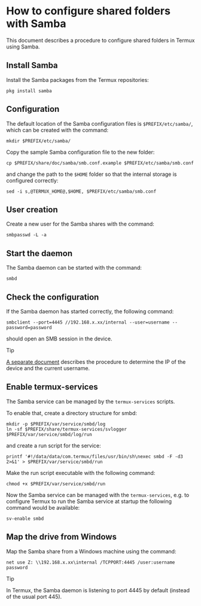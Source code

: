 # How to configure shared folders with Samba

This document describes a procedure to configure shared folders in Termux using Samba.

## Install Samba

Install the Samba packages from the Termux repositories:

```
pkg install samba
```

## Configuration

The default location of the Samba configuration files is ```$PREFIX/etc/samba/```, which can be created with the command:

```
mkdir $PREFIX/etc/samba/
```

Copy the sample Samba configuration file to the new folder:

```
cp $PREFIX/share/doc/samba/smb.conf.example $PREFIX/etc/samba/smb.conf
```

and change the path to the ```$HOME``` folder so that the internal storage is configured correctly:

```
sed -i s,@TERMUX_HOME@,$HOME, $PREFIX/etc/samba/smb.conf
```

## User creation

Create a new user for the Samba shares with the command:

```
smbpasswd -L -a
```

## Start the daemon

The Samba daemon can be started with the command:

```
smbd
```

## Check the configuration

If the Samba daemon has started correctly, the following command:

```
smbclient --port=4445 //192.168.x.xx/internal --user=username --password=password
```

should open an SMB session in the device.

> [!TIP]
> [A separate document](https://github.com/fopeiro/docs/blob/main/termux/Base%20configuration.md#connect-to-termux) describes the procedure to determine the IP of the device and the current username.

## Enable termux-services

The Samba service can be managed by the ```termux-services``` scripts.

To enable that, create a directory structure for smbd:

```
mkdir -p $PREFIX/var/service/smbd/log
ln -sf $PREFIX/share/termux-services/svlogger $PREFIX/var/service/smbd/log/run
```

and create a run script for the service:

```
printf '#!/data/data/com.termux/files/usr/bin/sh\nexec smbd -F -d3 2>&1' > $PREFIX/var/service/smbd/run
```

Make the run script executable with the following command:

```
chmod +x $PREFIX/var/service/smbd/run
```

Now the Samba service can be managed with the ```termux-services```, e.g. to configure Termux to run the Samba service at startup the following command would be available:

```
sv-enable smbd
```

## Map the drive from Windows

Map the Samba share from a Windows machine using the command:

```
net use Z: \\192.168.x.xx\internal /TCPPORT:4445 /user:username password
```

> [!TIP]
> In Termux, the Samba daemon is listening to port 4445 by default (instead of the usual port 445).
